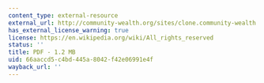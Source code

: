 ```yaml
---
content_type: external-resource
external_url: http://community-wealth.org/sites/clone.community-wealth.org/files/downloads/report-robinson-et-al.pdf
has_external_license_warning: true
license: https://en.wikipedia.org/wiki/All_rights_reserved
status: ''
title: PDF - 1.2 MB
uid: 66aaccd5-c4bd-445a-8042-f42e06991e4f
wayback_url: ''
---
```

